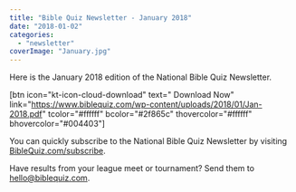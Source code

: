 ```yaml
---
title: "Bible Quiz Newsletter - January 2018"
date: "2018-01-02"
categories: 
  - "newsletter"
coverImage: "January.jpg"
---
```


Here is the January 2018 edition of the National Bible Quiz Newsletter.

\[btn icon="kt-icon-cloud-download" text=" Download Now" link="https://www.biblequiz.com/wp-content/uploads/2018/01/Jan-2018.pdf" tcolor="#ffffff" bcolor="#2f865c" thovercolor="#ffffff" bhovercolor="#004403"\]

You can quickly subscribe to the National Bible Quiz Newsletter by visiting [BibleQuiz.com/subscribe](https://www.biblequiz.com/subscribe).

Have results from your league meet or tournament? Send them to [hello@biblequiz.com](mailto:hello@biblequiz.com).
